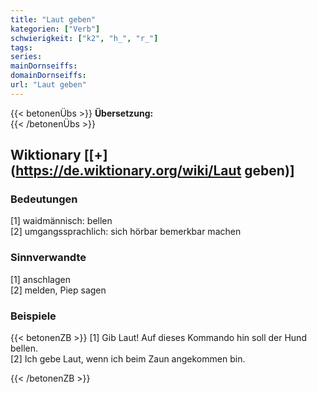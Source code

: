```yaml
---
title: "Laut geben"
kategorien: ["Verb"]
schwierigkeit: ["k2", "h_", "r_"]
tags:
series:
mainDornseiffs:
domainDornseiffs:
url: "Laut geben"
---
```


{{< betonenÜbs >}}
**Übersetzung:**  
{{< /betonenÜbs >}}

## Wiktionary [[+](https://de.wiktionary.org/wiki/Laut geben)]

### Bedeutungen
[1] waidmännisch: bellen  
[2] umgangssprachlich: sich hörbar bemerkbar machen  

### Sinnverwandte
[1] anschlagen  
[2] melden, Piep sagen  

### Beispiele
{{< betonenZB >}}
[1] Gib Laut! Auf dieses Kommando hin soll der Hund bellen.  
[2] Ich gebe Laut, wenn ich beim Zaun angekommen bin.  

{{< /betonenZB >}}

